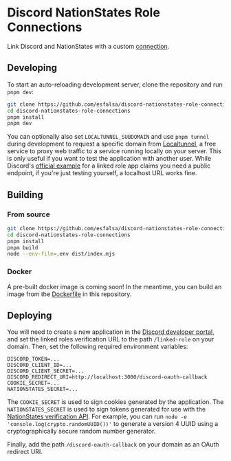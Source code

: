 # Discord NationStates Role Connections

Link Discord and NationStates with a custom [connection](https://support.discord.com/hc/en-us/articles/8063233404823-Connections-Linked-Roles-Community-Members).

## Developing

To start an auto-reloading development server, clone the repository and run `pnpm dev`:

```sh
git clone https://github.com/esfalsa/discord-nationstates-role-connections.git
cd discord-nationstates-role-connections
pnpm install
pnpm dev
```

You can optionally also set `LOCALTUNNEL_SUBDOMAIN` and use `pnpm tunnel` during development to request a specific domain from [Localtunnel](https://github.com/localtunnel/localtunnel), a free service to proxy web traffic to a service running locally on your server. This is only useful if you want to test the application with another user. While Discord's [official example](https://github.com/discord/linked-roles-sample) for a linked role app claims you need a public endpoint, if you're just testing yourself, a localhost URL works fine.

## Building

### From source

```sh
git clone https://github.com/esfalsa/discord-nationstates-role-connections.git
cd discord-nationstates-role-connections
pnpm install
pnpm build
node --env-file=.env dist/index.mjs
```

### Docker

A pre-built docker image is coming soon! In the meantime, you can build an image from the [Dockerfile](./Dockerfile) in this repository.

## Deploying

You will need to create a new application in the [Discord developer portal](https://discord.com/developers/applications), and set the linked roles verification URL to the path `/linked-role` on your domain. Then, set the following required environment variables:

```env
DISCORD_TOKEN=...
DISCORD_CLIENT_ID=...
DISCORD_CLIENT_SECRET=...
DISCORD_REDIRECT_URI=http://localhost:3000/discord-oauth-callback
COOKIE_SECRET=...
NATIONSTATES_SECRET=...
```

The `COOKIE_SECRET` is used to sign cookies generated by the application. The `NATIONSTATES_SECRET` is used to sign tokens generated for use with the [NationStates verification API](https://www.nationstates.net/pages/api.html#verification). For example, you can run `node -e 'console.log(crypto.randomUUID())'` to generate a version 4 UUID using a cryptographically secure random number generator.

Finally, add the path `/discord-oauth-callback` on your domain as an OAuth redirect URI.

